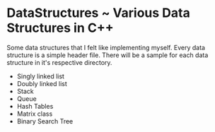 # DataStructures ~ Various Data Structures in C++
Some data structures that I felt like implementing myself. Every data structure is a simple header file. There will be a sample for each data structure in it's respective directory.

- Singly linked list
- Doubly linked list
- Stack
- Queue
- Hash Tables
- Matrix class
- Binary Search Tree
